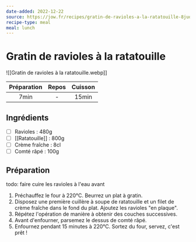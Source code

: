 ```yaml
---
date-added: 2022-12-22
source: https://jow.fr/recipes/gratin-de-ravioles-a-la-ratatouille-8juqfvmykslskvjk0rh1
recipe-type: meal
meal: lunch
---
```


# Gratin de ravioles à la ratatouille

![[Gratin de ravioles à la ratatouille.webp]]

| Préparation | Repos | Cuisson |
|:-----------:|:-----:|:-------:|
|    7min     |   -   |  15min  |

## Ingrédients

- [ ] Ravioles : 480g
- [ ] [[Ratatouille]] : 800g
- [ ] Crème fraîche : 8cl
- [ ] Comté râpé : 100g

## Préparation

todo: faire cuire les ravioles à l'eau avant

1. Préchauffez le four à 220°C. Beurrez un plat à gratin.
2. Disposez une première cuillère à soupe de ratatouille et un filet de crème fraîche dans le fond du plat. Ajoutez les ravioles "en plaque".
3. Répétez l'opération de manière à obtenir des couches successives.
4. Avant d'enfourner, parsemez le dessus de comté râpé.
5. Enfournez pendant 15 minutes à 220°C. Sortez du four, servez, c'est prêt !

